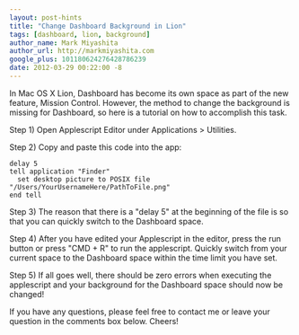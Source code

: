 ```yaml
---
layout: post-hints
title: "Change Dashboard Background in Lion"
tags: [dashboard, lion, background]
author_name: Mark Miyashita
author_url: http://markmiyashita.com
google_plus: 101180624276428786239
date: 2012-03-29 00:22:00 -8
---
```


In Mac OS X Lion, Dashboard has become its own space as part of the new feature, Mission Control. However, the method to change the background is missing for Dashboard, so here is a tutorial on how to accomplish this task.

Step 1) Open Applescript Editor under Applications > Utilities.

Step 2) Copy and paste this code into the app:

    delay 5
    tell application "Finder"
      set desktop picture to POSIX file "/Users/YourUsernameHere/PathToFile.png"
    end tell

Step 3) The reason that there is a "delay 5" at the beginning of the file is so that you can quickly switch to the Dashboard space.

Step 4) After you have edited your Applescript in the editor, press the run button or press "CMD + R" to run the applescript. Quickly switch from your current space to the Dashboard space within the time limit you have set.

Step 5) If all goes well, there should be zero errors when executing the applescript and your background for the Dashboard space should now be changed!

If you have any questions, please feel free to contact me or leave your question in the comments box below. Cheers!
